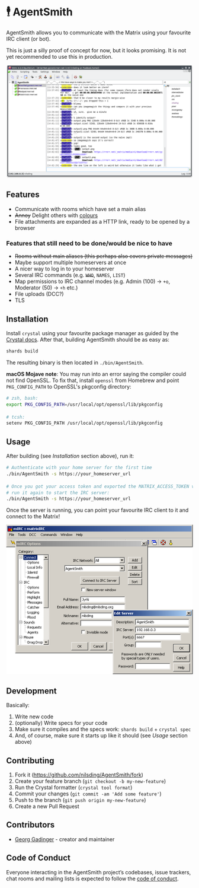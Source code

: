 # 🕴 AgentSmith

AgentSmith allows you to communicate with the Matrix using your favourite IRC
client (or bot).

This is just a silly proof of concept for now, but it looks promising.  It is
not yet recommended to use this in production.

<p align="center">
  <img src="https://github.com/nilsding/AgentSmith/blob/master/misc/img/kvirc_channel.png?raw=true" alt="Screenshot of KVIrc displaying a conversation within a Matrix room" />
</p>

## Features

- Communicate with rooms which have set a main alias
- ~~Annoy~~ Delight others with [colours][mirc_colours]
- File attachments are expanded as a HTTP link, ready to be opened by a browser

### Features that still need to be done/would be nice to have

- ~~Rooms without main aliases (this perhaps also covers private messages)~~
- Maybe support multiple homeservers at once
- A nicer way to log in to your homeserver
- Several IRC commands (e.g. ~~`WHO`~~, `NAMES`, `LIST`)
- Map permissions to IRC channel modes (e.g. Admin (100) -> `+o`, Moderator (50)
  -> `+h` etc.)
- File uploads (DCC?)
- TLS

## Installation

Install `crystal` using your favourite package manager as guided by the [Crystal
docs][crystal_install].  After that, building AgentSmith should be as easy as:

```sh
shards build
```

The resulting binary is then located in `./bin/AgentSmith`.

**macOS Mojave note**: You may run into an error saying the compiler could not
find OpenSSL.  To fix that, install `openssl` from Homebrew and point
`PKG_CONFIG_PATH` to OpenSSL's pkgconfig directory:

```sh
# zsh, bash:
export PKG_CONFIG_PATH=/usr/local/opt/openssl/lib/pkgconfig

# tcsh:
setenv PKG_CONFIG_PATH /usr/local/opt/openssl/lib/pkgconfig
```

## Usage

After building (see _Installation_ section above), run it:

```sh
# Authenticate with your home server for the first time
./bin/AgentSmith -s https://your_homeserver_url

# Once you got your access token and exported the MATRIX_ACCESS_TOKEN variable,
# run it again to start the IRC server:
./bin/AgentSmith -s https://your_homeserver_url
```

Once the server is running, you can point your favourite IRC client to it and
connect to the Matrix!

<p align="center">
  <img src="https://github.com/nilsding/AgentSmith/blob/master/misc/img/mirc_connect.png?raw=true" alt="mIRC server options" />
</p>

## Development

Basically:

1. Write new code
2. (optionally) Write specs for your code
3. Make sure it compiles and the specs work: `shards build` + `crystal spec`
4. And, of course, make sure it starts up like it should (see _Usage_ section
   above)

## Contributing

1. Fork it (<https://github.com/nilsding/AgentSmith/fork>)
2. Create your feature branch (`git checkout -b my-new-feature`)
3. Run the Crystal formatter (`crystal tool format`)
4. Commit your changes (`git commit -am 'Add some feature'`)
5. Push to the branch (`git push origin my-new-feature`)
6. Create a new Pull Request

## Contributors

- [Georg Gadinger](https://github.com/nilsding) - creator and maintainer

## Code of Conduct

Everyone interacting in the AgentSmith project’s codebases, issue trackers, chat
rooms and mailing lists is expected to follow the [code of conduct].

[mirc_colours]: https://twitter.com/nilsding/status/1068661362845511680
[crystal_install]: https://crystal-lang.org/docs/installation
[code of conduct]: https://github.com/nilsding/AgentSmith/blob/master/CODE_OF_CONDUCT.md
